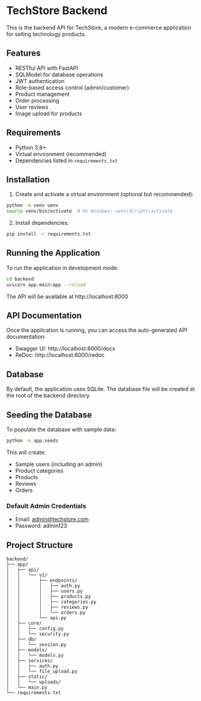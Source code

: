 # TechStore Backend

This is the backend API for TechStore, a modern e-commerce application for selling technology products.

## Features

- RESTful API with FastAPI
- SQLModel for database operations
- JWT authentication
- Role-based access control (admin/customer)
- Product management
- Order processing
- User reviews
- Image upload for products

## Requirements

- Python 3.8+
- Virtual environment (recommended)
- Dependencies listed in `requirements.txt`

## Installation

1. Create and activate a virtual environment (optional but recommended):
```bash
python -m venv venv
source venv/bin/activate  # On Windows: venv\Scripts\activate
```

2. Install dependencies:
```bash
pip install -r requirements.txt
```

## Running the Application

To run the application in development mode:

```bash
cd backend
uvicorn app.main:app --reload
```

The API will be available at http://localhost:8000

## API Documentation

Once the application is running, you can access the auto-generated API documentation:

- Swagger UI: http://localhost:8000/docs
- ReDoc: http://localhost:8000/redoc

## Database

By default, the application uses SQLite. The database file will be created at the root of the backend directory.

## Seeding the Database

To populate the database with sample data:

```bash
python -m app.seeds
```

This will create:
- Sample users (including an admin)
- Product categories
- Products
- Reviews
- Orders

### Default Admin Credentials

- Email: admin@techstore.com
- Password: admin123

## Project Structure

```
backend/
├── app/
│   ├── api/
│   │   └── v1/
│   │       ├── endpoints/
│   │       │   ├── auth.py
│   │       │   ├── users.py
│   │       │   ├── products.py
│   │       │   ├── categories.py
│   │       │   ├── reviews.py
│   │       │   └── orders.py
│   │       └── api.py
│   ├── core/
│   │   ├── config.py
│   │   └── security.py
│   ├── db/
│   │   └── session.py
│   ├── models/
│   │   └── models.py
│   ├── services/
│   │   ├── auth.py
│   │   └── file_upload.py
│   ├── static/
│   │   └── uploads/
│   └── main.py
└── requirements.txt
```
